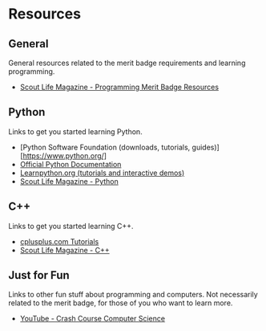 # Resources

## General

General resources related to the merit badge requirements and learning programming.

- [Scout Life Magazine - Programming Merit Badge Resources](https://scoutlife.org/merit-badges/programming-merit-badge/)

## Python

Links to get you started learning Python.

- [Python Software Foundation (downloads, tutorials, guides)][https://www.python.org/]
- [Official Python Documentation](http://www.python.org/doc/)
- [Learnpython.org (tutorials and interactive demos)](http://www.learnpython.org/)
- [Scout Life Magazine - Python](https://scoutlife.org/about-scouts/merit-badge-resources/programming/42476/python/)

## C++

Links to get you started learning C++.

- [cplusplus.com Tutorials](http://www.cplusplus.com/doc/tutorial/)
- [Scout Life Magazine - C++](https://scoutlife.org/about-scouts/merit-badge-resources/programming/42439/c-2/)

## Just for Fun

Links to other fun stuff about programming and computers. Not necessarily related to the merit badge, for those of you who want to learn more.

- [YouTube - Crash Course Computer Science](https://youtube.com/playlist?list=PL8dPuuaLjXtNlUrzyH5r6jN9ulIgZBpdo)
